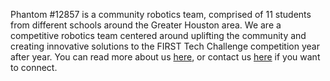 Phantom #12857 is a community robotics team, comprised of 11 students from different schools around the Greater Houston area. We are a competitive robotics team centered around uplifting the community and creating innovative solutions to the FIRST Tech Challenge competition year after year. You can read more about us [here](https://phantom12857.com), or contact us [here](https://www.phantom12857.com/contact) if you want to connect.

